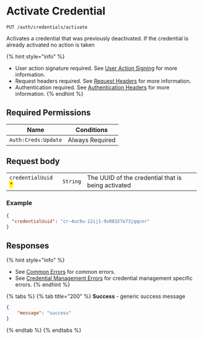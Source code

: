 # Activate Credential

`PUT /auth/credentials/activate`

Activates a credential that was previously deactivated. If the credential is already activated no action is taken

{% hint style="info" %}
* User action signature required. See [User Action Signing](../../user-action-signing/) for more information.
* Request headers required. See [Request Headers](../../../../getting-started/request-headers.md) for more information.
* Authentication required. See [Authentication Headers](../../../../getting-started/request-headers.md#authentication-headers) for more information.
{% endhint %}

## Required Permissions

| Name                | Conditions      |
| ------------------- | --------------- |
| `Auth:Creds:Update` | Always Required |

## Request body

|                                                     |          |                                                    |
| --------------------------------------------------- | -------- | -------------------------------------------------- |
| `credentialUuid` <mark style="color:red;">\*</mark> | `String` | The UUID of the credential that is being activated |

### Example

```json
{
  "credentialUuid": "cr-4uc9u-12ij1-9s08327e73jqqcnr"
}
```

## Responses

{% hint style="info" %}
* See [Common Errors](../../../../getting-started/errors.md#common-errors) for common errors.
* See [Credential Management Errors](../../../../getting-started/errors.md#credential-management-errors) for credential management specific errors.
{% endhint %}

{% tabs %}
{% tab title="200" %}
**Success** - generic success message

```json
{
    "message": "success"
}
```
{% endtab %}
{% endtabs %}
